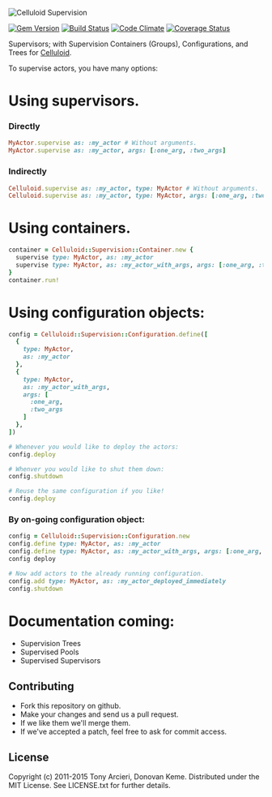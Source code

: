 ![Celluloid Supervision](https://raw.github.com/celluloid/celluloid-logos/master/celluloid-supervision/celluloid-supervision.png)

[![Gem Version](https://badge.fury.io/rb/celluloid-supervision.svg)](http://rubygems.org/gems/celluloid-supervision)
[![Build Status](https://secure.travis-ci.org/celluloid/celluloid-supervision.svg?branch=master)](http://travis-ci.org/celluloid/celluloid-supervision)
[![Code Climate](https://codeclimate.com/github/celluloid/celluloid-supervision.svg)](https://codeclimate.com/github/celluloid/celluloid-supervision)
[![Coverage Status](https://coveralls.io/repos/celluloid/celluloid-supervision/badge.svg?branch=master)](https://coveralls.io/r/celluloid/celluloid-supervision)

Supervisors; with Supervision Containers (Groups), Configurations, and Trees for [Celluloid](https://github.com/celluloid/celluloid).


To supervise actors, you have many options:



# Using supervisors.

### Directly

```ruby
MyActor.supervise as: :my_actor # Without arguments.
MyActor.supervise as: :my_actor, args: [:one_arg, :two_args]
```

### Indirectly

```ruby
Celluloid.supervise as: :my_actor, type: MyActor # Without arguments.
Celluloid.supervise as: :my_actor, type: MyActor, args: [:one_arg, :two_args]
```


# Using containers.

```ruby
container = Celluloid::Supervision::Container.new {
  supervise type: MyActor, as: :my_actor
  supervise type: MyActor, as: :my_actor_with_args, args: [:one_arg, :two_args]
}
container.run!
```

# Using configuration objects:

```ruby
config = Celluloid::Supervision::Configuration.define([
  {
    type: MyActor,
    as: :my_actor
  },
  {
    type: MyActor,
    as: :my_actor_with_args,
    args: [
      :one_arg,
      :two_args
    ]
  },
])

# Whenever you would like to deploy the actors:
config.deploy

# Whenver you would like to shut them down:
config.shutdown

# Reuse the same configuration if you like!
config.deploy
```

### By on-going configuration object:

```ruby
config = Celluloid::Supervision::Configuration.new
config.define type: MyActor, as: :my_actor
config.define type: MyActor, as: :my_actor_with_args, args: [:one_arg, :two_args]
config deploy

# Now add actors to the already running configuration.
config.add type: MyActor, as: :my_actor_deployed_immediately
config.shutdown
```


# Documentation coming:

* Supervision Trees
* Supervised Pools
* Supervised Supervisors



## Contributing

* Fork this repository on github.
* Make your changes and send us a pull request.
* If we like them we'll merge them.
* If we've accepted a patch, feel free to ask for commit access.

## License

Copyright (c) 2011-2015 Tony Arcieri, Donovan Keme.
Distributed under the MIT License. See LICENSE.txt for further details.